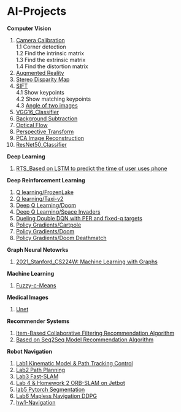 # AI-Projects 

**Computer Vision**
1. [Camera Calibration](https://github.com/wolf-bailang/AI-Projects/tree/master/Computer%20Vision/Camera%20Calibration)  
1.1 Corner detection  
1.2 Find the intrinsic matrix  
1.3 Find the extrinsic matrix  
1.4 Find the distortion matrix
2. [Augmented Reality](https://github.com/wolf-bailang/AI-Projects/tree/master/Computer%20Vision/Camera%20Calibration)  
3. [Stereo Disparity Map](https://github.com/wolf-bailang/AI-Projects/tree/master/Computer%20Vision/Camera%20Calibration)  
4. [SIFT](https://github.com/wolf-bailang/AI-Projects/tree/master/Computer%20Vision/Camera%20Calibration)  
4.1 Show keypoints  
4.2 Show matching keypoints   
4.3 [Angle of two images](https://github.com/wolf-bailang/AI-Projects/tree/master/Computer%20Vision/SIFT%E2%80%94%20Angle%20of%20two%20images)  
5. [VGG16_Classifier](https://github.com/wolf-bailang/AI-Projects/tree/master/Computer%20Vision/VGG16_Classifier)  
6. [Background Subtraction](https://github.com/wolf-bailang/AI-Projects/tree/master/Computer%20Vision/Background%20Subtraction)  
7. [Optical Flow](https://github.com/wolf-bailang/AI-Projects/tree/master/Computer%20Vision/Optical%20Flow)  
8. [Perspective Transform](https://github.com/wolf-bailang/AI-Projects/tree/master/Computer%20Vision/Perspective%20Transform)  
9. [PCA Image Reconstruction](https://github.com/wolf-bailang/AI-Projects/tree/master/Computer%20Vision/PCA%20Image%20Reconstruction)  
10. [ResNet50_Classifier](https://github.com/wolf-bailang/AI-Projects/tree/master/Computer%20Vision/ResNet50_Classifier)    

**Deep Learning**  
1. [RTS_Based on LSTM to predict the time of user uses phone](https://github.com/wolf-bailang/AI-Projects/tree/master/Deep%20Learning/RTS_Based%20on%20LSTM%20to%20predict%20the%20time%20of%20user%20uses%20phone)   

**Deep Reinforcement Learning**
1. [Q learning/FrozenLake](https://github.com/wolf-bailang/AI-Projects/tree/master/Deep%20Reinforcement%20Learning/1.%20Q%20learning/FrozenLake) 
1. [Q learning/Taxi-v2](https://github.com/wolf-bailang/AI-Projects/tree/master/Deep%20Reinforcement%20Learning/1.%20Q%20learning/Taxi-v2) 
2. [Deep Q Learning/Doom](https://github.com/wolf-bailang/AI-Projects/tree/master/Deep%20Reinforcement%20Learning/2.%20Deep%20Q%20Learning/Doom) 
2. [Deep Q Learning/Space Invaders](https://github.com/wolf-bailang/AI-Projects/tree/master/Deep%20Reinforcement%20Learning/2.%20Deep%20Q%20Learning/Space%20Invaders)
3. [Dueling Double DQN with PER and fixed-q targets](https://github.com/wolf-bailang/AI-Projects/tree/master/Deep%20Reinforcement%20Learning/3.%20Dueling%20Double%20DQN%20with%20PER%20and%20fixed-q%20targets)
4. [Policy Gradients/Cartpole](https://github.com/wolf-bailang/AI-Projects/tree/master/Deep%20Reinforcement%20Learning/4.%20Policy%20Gradients/Cartpole)
4. [Policy Gradients/Doom](https://github.com/wolf-bailang/AI-Projects/tree/master/Deep%20Reinforcement%20Learning/4.%20Policy%20Gradients/Doom)
4. [Policy Gradients/Doom Deathmatch](https://github.com/wolf-bailang/AI-Projects/tree/master/Deep%20Reinforcement%20Learning/4.%20Policy%20Gradients/Doom%20Deathmatch)  

**Graph Neural Netowrks**
1. [2021_Stanford_CS224W: Machine Learning with Graphs](https://github.com/wolf-bailang/AI-Projects/tree/master/Graph%20Neural%20Netowrks/2021_Stanford_CS224W:%20Machine%20Learning%20with%20Graphs)

**Machine Learning**
1. [Fuzzy-c-Means](https://github.com/wolf-bailang/AI-Projects/tree/master/Machine%20Learning/Fuzzy-c-Means) 

**Medical Images**
1. [Unet](https://github.com/wolf-bailang/AI-Projects/tree/master/Medical%20Images/Unet)

**Recommender Systems**                                                                                               
1. [Item-Based Collaborative Filtering Recommendation Algorithm](https://github.com/wolf-bailang/AI-Projects/tree/master/Recommender%20Systems/Item-Based%20Collaborative%20Filtering%20Recommendation%20Algorithm)                                      
2. [Based on Seq2Seq Model Recommendation Algorithm](https://github.com/wolf-bailang/AI-Projects/tree/master/Recommender%20Systems/Based%20on%20Seq2Seq%20Model%20Recommendation%20Algorithm)                              

**Robot Navigation**  
1. [Lab1 Kinematic Model & Path Tracking Control](https://github.com/wolf-bailang/AI-Projects/tree/master/Robot%20Navigation/Lab1%20Kinematic%20Model%20%26%20Path%20Tracking%20Control)   
2. [Lab2 Path Planning](https://github.com/wolf-bailang/AI-Projects/tree/master/Robot%20Navigation/Lab2%20Path%20Planning)    
3. [Lab3 Fast-SLAM](https://github.com/wolf-bailang/AI-Projects/tree/master/Robot%20Navigation/Lab3%20Fast-SLAM)  
4. [Lab 4 & Homework 2 ORB-SLAM on Jetbot](https://github.com/wolf-bailang/AI-Projects/tree/master/Robot%20Navigation/Lab%204%20%26%20Homework%202%20ORB-SLAM%20on%20Jetbot)  
5. [lab5 Pytorch Segmentation](https://github.com/wolf-bailang/AI-Projects/tree/master/Robot%20Navigation/lab5%20Pytorch%20Segmentation)  
6. [Lab6 Mapless Navigation DDPG](https://github.com/wolf-bailang/AI-Projects/tree/master/Robot%20Navigation/Lab6%20Mapless%20Navigation%20DDPG)
7. [hw1-Navigation](https://github.com/wolf-bailang/AI-Projects/tree/master/Robot%20Navigation/hw1-Navigation)

